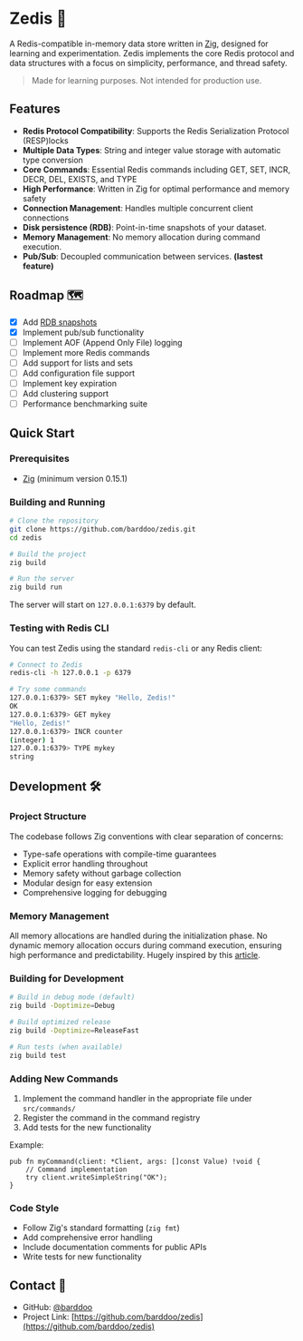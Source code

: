 # Zedis 🚀

A Redis-compatible in-memory data store written in [Zig](https://ziglang.org/), designed for learning and experimentation. Zedis implements the core Redis protocol and data structures with a focus on simplicity, performance, and thread safety.

> Made for learning purposes. Not intended for production use.

## Features

- **Redis Protocol Compatibility**: Supports the Redis Serialization Protocol (RESP)locks
- **Multiple Data Types**: String and integer value storage with automatic type conversion
- **Core Commands**: Essential Redis commands including GET, SET, INCR, DECR, DEL, EXISTS, and TYPE
- **High Performance**: Written in Zig for optimal performance and memory safety
- **Connection Management**: Handles multiple concurrent client connections
- **Disk persistence (RDB)**: Point-in-time snapshots of your dataset.
- **Memory Management**: No memory allocation during command execution.
- **Pub/Sub**: Decoupled communication between services. **(lastest feature)**

## Roadmap 🗺️

- [x] Add [RDB snapshots](https://rdb.fnordig.de/file_format.html#string-encoding)
- [x] Implement pub/sub functionality
- [ ] Implement AOF (Append Only File) logging
- [ ] Implement more Redis commands
- [ ] Add support for lists and sets
- [ ] Add configuration file support
- [ ] Implement key expiration
- [ ] Add clustering support
- [ ] Performance benchmarking suite

## Quick Start

### Prerequisites

- [Zig](https://ziglang.org/download/) (minimum version 0.15.1)

### Building and Running

```bash
# Clone the repository
git clone https://github.com/barddoo/zedis.git
cd zedis

# Build the project
zig build

# Run the server
zig build run
```

The server will start on `127.0.0.1:6379` by default.

### Testing with Redis CLI

You can test Zedis using the standard `redis-cli` or any Redis client:

```bash
# Connect to Zedis
redis-cli -h 127.0.0.1 -p 6379

# Try some commands
127.0.0.1:6379> SET mykey "Hello, Zedis!"
OK
127.0.0.1:6379> GET mykey
"Hello, Zedis!"
127.0.0.1:6379> INCR counter
(integer) 1
127.0.0.1:6379> TYPE mykey
string
```

## Development 🛠️

### Project Structure

The codebase follows Zig conventions with clear separation of concerns:

- Type-safe operations with compile-time guarantees
- Explicit error handling throughout
- Memory safety without garbage collection
- Modular design for easy extension
- Comprehensive logging for debugging

### Memory Management

All memory allocations are handled during the initialization phase. No dynamic memory allocation occurs during command execution, ensuring high performance and predictability. Hugely inspired by this [article](https://tigerbeetle.com/blog/2022-10-12-a-database-without-dynamic-memory/).

### Building for Development

```bash
# Build in debug mode (default)
zig build -Doptimize=Debug

# Build optimized release
zig build -Doptimize=ReleaseFast

# Run tests (when available)
zig build test
```

### Adding New Commands

1. Implement the command handler in the appropriate file under `src/commands/`
2. Register the command in the command registry
3. Add tests for the new functionality

Example:
```zig
pub fn myCommand(client: *Client, args: []const Value) !void {
    // Command implementation
    try client.writeSimpleString("OK");
}
```


### Code Style

- Follow Zig's standard formatting (`zig fmt`)
- Add comprehensive error handling
- Include documentation comments for public APIs
- Write tests for new functionality

## Contact 📧

- GitHub: [@barddoo](https://github.com/barddoo)
- Project Link: [https://github.com/barddoo/zedis](https://github.com/barddoo/zedis)
